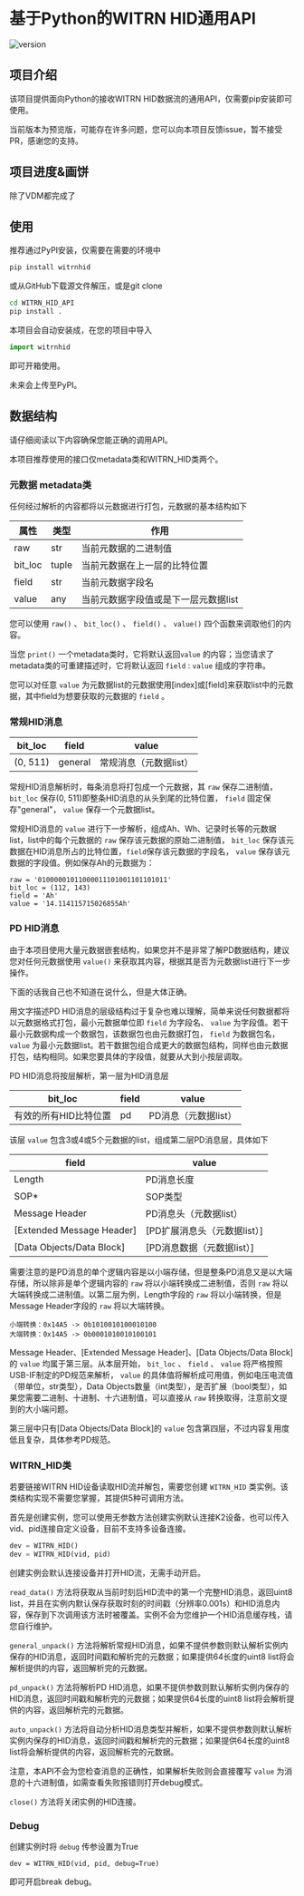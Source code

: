 # 基于Python的WITRN HID通用API

![version](https://img.shields.io/badge/Version-0.1.3-green)

## 项目介绍

该项目提供面向Python的接收WITRN HID数据流的通用API，仅需要pip安装即可使用。

当前版本为预览版，可能存在许多问题，您可以向本项目反馈issue，暂不接受PR，感谢您的支持。

## 项目进度&画饼

除了VDM都完成了

## 使用

推荐通过PyPI安装，仅需要在需要的环境中

```cmd
pip install witrnhid
```

或从GitHub下载源文件解压，或是git clone

```cmd
cd WITRN_HID_API
pip install .
```

本项目会自动安装成，在您的项目中导入

```python
import witrnhid
```

即可开箱使用。

未来会上传至PyPI。

## 数据结构

请仔细阅读以下内容确保您能正确的调用API。

本项目推荐使用的接口仅metadata类和WITRN_HID类两个。

### 元数据 metadata类

任何经过解析的内容都将以元数据进行打包，元数据的基本结构如下

| 属性    | 类型  | 作用                                 |
| ------- | ----- | ------------------------------------ |
| raw     | str   | 当前元数据的二进制值                 |
| bit_loc | tuple | 当前元数据在上一层的比特位置         |
| field   | str   | 当前元数据字段名                     |
| value   | any   | 当前元数据字段值或是下一层元数据list |

您可以使用 `raw()` 、 `bit_loc()` 、 `field()` 、 `value()` 四个函数来调取他们的内容。

当您 `print()` 一个metadata类时，它将默认返回`value` 的内容；当您请求了metadata类的可重建描述时，它将默认返回 `field` : `value` 组成的字符串。

您可以对任意 `value` 为元数据list的元数据使用[index]或[field]来获取list中的元数据，其中field为想要获取的元数据的 `field` 。

### 常规HID消息

| bit_loc  | field   | value                  |
| -------- | ------- | ---------------------- |
| (0, 511) | general | 常规消息（元数据list） |

常规HID消息解析时，每条消息将打包成一个元数据，其 `raw` 保存二进制值， `bit_loc` 保存(0, 511)即整条HID消息的从头到尾的比特位置， `field` 固定保存"general"， `value` 保存一个元数据list。

常规HID消息的 `value` 进行下一步解析，组成Ah、Wh、记录时长等的元数据 list，list中的每个元数据的 `raw` 保存该元数据的原始二进制值， `bit_loc` 保存该元数据在HID消息所占的比特位置，`field`保存该元数据的字段名， `value` 保存该元数据的字段值。例如保存Ah的元数据为：

```
raw = '01000001011000011101001101101011'
bit_loc = (112, 143)
field = 'Ah'
value = '14.114115715026855Ah'
```

### PD HID消息

由于本项目使用大量元数据嵌套结构，如果您并不是非常了解PD数据结构，建议您对任何元数据使用 `value()` 来获取其内容，根据其是否为元数据list进行下一步操作。

下面的话我自己也不知道在说什么，但是大体正确。

用文字描述PD HID消息的层级结构过于复杂也难以理解，简单来说任何数据都将以元数据格式打包，最小元数据单位即 `field` 为字段名、 `value` 为字段值。若干最小元数据构成一个数据包，该数据包也由元数据打包， `field` 为数据包名， `value` 为最小元数据list。若干数据包组合成更大的数据包结构，同样也由元数据打包，结构相同。如果您要具体的字段值，就要从大到小按层调取。

PD HID消息将按层解析，第一层为HID消息层

| bit_loc               | field | value                |
| --------------------- | ----- | -------------------- |
| 有效的所有HID比特位置 | pd    | PD消息（元数据list） |

该层 `value` 包含3或4或5个元数据的list，组成第二层PD消息层，具体如下

| field                     | value                        |
| ------------------------- | ---------------------------- |
| Length                    | PD消息长度                   |
| SOP*                      | SOP类型                      |
| Message Header            | PD消息头（元数据list）       |
| [Extended Message Header] | [PD扩展消息头（元数据list）] |
| [Data Objects/Data Block] | [PD消息数据（元数据list）]   |

需要注意的是PD消息的单个逻辑内容是以小端存储，但是整条PD消息又是以大端存储，所以除非是单个逻辑内容的 `raw` 将以小端转换成二进制值，否则 `raw` 将以大端转换成二进制值。以第二层为例，Length字段的 `raw` 将以小端转换，但是Message Header字段的 `raw` 将以大端转换。

```
小端转换：0x14A5 -> 0b1010010100010100
大端转换：0x14A5 -> 0b0001010010100101
```

Message Header、[Extended Message Header]、[Data Objects/Data Block]的 `value` 均属于第三层。从本层开始， `bit_loc` 、 `field` 、 `value` 将严格按照USB-IF制定的PD规范来解析， `value` 的具体值将解析成可用值，例如电压电流值（带单位，str类型），Data Objects数量（int类型），是否扩展（bool类型），如果您需要二进制、十进制、十六进制值，可以直接从 `raw` 转换取得，注意前文提到的大小端问题。

第三层中只有[Data Objects/Data Block]的 `value` 包含第四层，不过内容复用度低且复杂，具体参考PD规范。

### WITRN_HID类

若要链接WITRN HID设备读取HID流并解包，需要您创建 `WITRN_HID` 类实例。该类结构实现不需要您掌握，其提供5种可调用方法。

首先是创建实例，您可以使用无参数方法创建实例默认连接K2设备，也可以传入vid、pid连接自定义设备，目前不支持多设备连接。

```python
dev = WITRN_HID()
dev = WITRN_HID(vid, pid)
```

创建实例会默认连接设备并打开HID流，无需手动开启。

`read_data()` 方法将获取从当前时刻后HID流中的第一个完整HID消息，返回uint8 list，并且在实例内默认保存获取时刻的时间戳（分辨率0.001s）和HID消息内容，保存到下次调用该方法时被覆盖。实例不会为您维护一个HID消息缓存栈，请您自行维护。

`general_unpack()` 方法将解析常规HID消息，如果不提供参数则默认解析实例内保存的HID消息，返回时间戳和解析完的元数据；如果提供64长度的uint8 list将会解析提供的内容，返回解析完的元数据。

`pd_unpack()` 方法将解析PD HID消息，如果不提供参数则默认解析实例内保存的HID消息，返回时间戳和解析完的元数据；如果提供64长度的uint8 list将会解析提供的内容，返回解析完的元数据。

`auto_unpack()` 方法将自动分析HID消息类型并解析，如果不提供参数则默认解析实例内保存的HID消息，返回时间戳和解析完的元数据；如果提供64长度的uint8 list将会解析提供的内容，返回解析完的元数据。

注意，本API不会为您检查消息的正确性，如果解析失败则会直接覆写 `value` 为消息的十六进制值，如需查看失败报错则打开debug模式。

`close()` 方法将关闭实例的HID连接。

### Debug

创建实例时将 `debug` 传参设置为True

```
dev = WITRN_HID(vid, pid, debug=True)
```

即可开启break debug。
